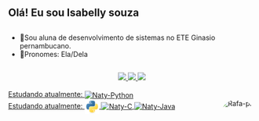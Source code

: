## Olá! Eu sou Isabelly souza
##
- 🌼Sou aluna de desenvolvimento de sistemas no ETE Ginasio pernambucano.
- 🌼Pronomes: Ela/Dela
##
<div align="center">
  <a href="(https://github.com/issasouza/)">
  <img height="140em" src="https://github-readme-stats.vercel.app/api?username=issasouza&show_icons=true&theme=jolly&hide_border=true&dahide_border=true&dainclude_all_commits=true&count_private=true"/>
 <img height= "140cm" src="http://github-readme-streak-stats.herokuapp.com?user=issasouza&theme=jolly&hide_border=true&date_format=n%2Fj%5B%2FY%5D&locale=pt-br"/>
 
  <img height="140em" src="https://github-readme-stats.vercel.app/api/top-langs/?username=issasouza&layout=compact&langs_count=7&theme=jolly&hide_border=true"/>
</div>
  
  </div>
<div style="display: inline_block"><br>
  Estudando atualmente:
  <img align="center" alt="Naty-Python" height="30" width="30" src="https://raw.githubusercontent.com/devicons/devicon/master/icons/
</div>
<div style="display: inline_block"><br>
  Estudando atualmente:
  <img align="center" alt="Naty-Python" height="30" width="30" src="https://raw.githubusercontent.com/devicons/devicon/master/icons/python/python-original.svg">
  <img align="center" alt="Naty-C" height="30" width="30" <img src="https://cdn.jsdelivr.net/gh/devicons/devicon/icons/c/c-original.svg" />
  <img align="center" alt="Naty-Java" height="30" width="30" <img src="https://cdn.jsdelivr.net/gh/devicons/devicon/icons/java/java-original.svg" />
  <img align="right" alt="Rafa-pic" height="150" style="border-radius:50px;" src="https://miro.medium.com/max/960/1*9GJWUvET3it_2XPX9CAUXw.gif">

  
</div>
